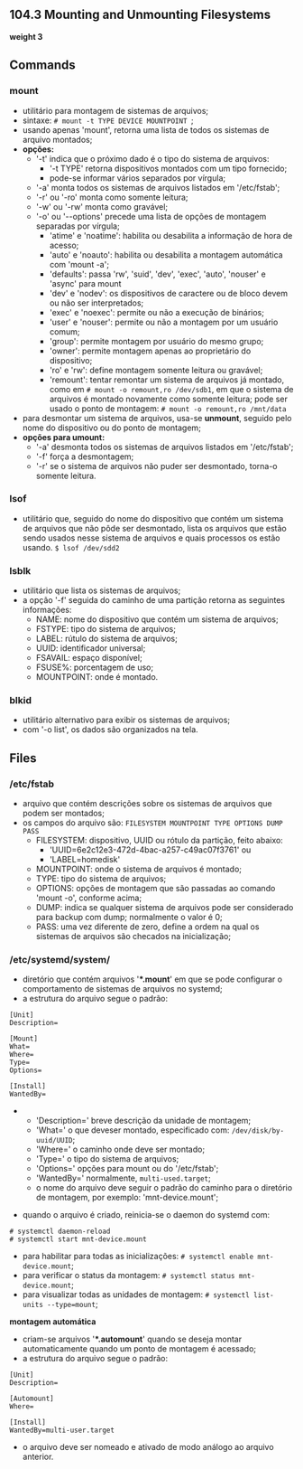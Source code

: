 ## 104.3 Mounting and Unmounting Filesystems
__weight 3__


## Commands

### mount
- utilitário para montagem de sistemas de arquivos;
- sintaxe: ```# mount -t TYPE DEVICE MOUNTPOINT ```;
- usando apenas 'mount', retorna uma lista de todos os sistemas de arquivo montados;
- __opções:__
	- '-t' indica que o próximo dado é o tipo do sistema de arquivos:
		- '-t TYPE' retorna dispositivos montados com um tipo fornecido;
		- pode-se informar vários separados por vírgula;
	- '-a' monta todos os sistemas de arquivos listados em '/etc/fstab';
	- '-r' ou '-ro' monta como somente leitura;
	- '-w' ou '-rw' monta como gravável;
	- '-o' ou '--options' precede uma lista de opções de montagem separadas por vírgula;
		- 'atime' e 'noatime': habilita ou desabilita a informação de hora de acesso;
		- 'auto' e 'noauto': habilita ou desabilita a montagem automática com 'mount -a';
		- 'defaults': passa 'rw', 'suid', 'dev', 'exec', 'auto', 'nouser' e 'async' para mount
		- 'dev' e 'nodev': os dispositivos de caractere ou de bloco devem ou não ser interpretados;
		- 'exec' e 'noexec': permite ou não a execução de binários;
		- 'user' e 'nouser': permite ou não a montagem por um usuário comum;
		- 'group': permite montagem por usuário do mesmo grupo;
		- 'owner': permite montagem apenas ao proprietário do dispositivo;
		- 'ro' e 'rw': define montagem somente leitura ou gravável;
		- 'remount': tentar remontar um sistema de arquivos já montado, como em ```# mount -o remount,ro /dev/sdb1```, 
		em que o sistema de arquivos é montado novamente como somente leitura; pode ser usado o ponto de montagem: ```# mount -o remount,ro /mnt/data```
- para desmontar um sistema de arquivos, usa-se __unmount__, seguido pelo nome do dispositivo ou do ponto de montagem;
- __opções para umount:__
	- '-a' desmonta todos os sistemas de arquivos listados em '/etc/fstab';
	- '-f' força a desmontagem;
	- '-r' se o sistema de arquivos não puder ser desmontado, torna-o somente leitura.
	
### lsof
- utilitário que, seguido do nome do dispositivo que contém um sistema de arquivos que não pôde ser desmontado, 
lista os arquivos que estão sendo usados nesse sistema de arquivos e quais processos os estão usando.
```$ lsof /dev/sdd2 ```

### lsblk
- utilitário que lista os sistemas de arquivos;
- a opção '-f' seguida do caminho de uma partição retorna as seguintes informações:
	- NAME: nome do dispositivo que contém um sistema de arquivos;
	- FSTYPE: tipo do sistema de arquivos;
	- LABEL: rútulo do sistema de arquivos;
	- UUID: identificador universal;
	- FSAVAIL: espaço disponível;
	- FSUSE%: porcentagem de uso;
	- MOUNTPOINT: onde é montado.

### blkid
- utilitário alternativo para exibir os sistemas de arquivos;
- com '-o list', os dados são organizados na tela.
	

## Files

### /etc/fstab
- arquivo que contém descrições sobre os sistemas de arquivos que podem ser montados;
- os campos do arquivo são: ```FILESYSTEM MOUNTPOINT TYPE OPTIONS DUMP PASS```
	- FILESYSTEM: dispositivo, UUID ou rótulo da partição, feito abaixo:
		- 'UUID=6e2c12e3-472d-4bac-a257-c49ac07f3761' ou
		- 'LABEL=homedisk'
	- MOUNTPOINT: onde o sistema de arquivos é montado;
	- TYPE: tipo do sistema de arquivos;
	- OPTIONS: opções de montagem que são passadas ao comando 'mount -o', conforme acima;
	- DUMP: indica se qualquer sistema de arquivos pode ser considerado para backup com dump; normalmente o valor é 0;
	- PASS: uma vez diferente de zero, define a ordem na qual os sistemas de arquivos são checados na inicialização;
	
### /etc/systemd/system/
- diretório que contém arquivos '__\*.mount__' em que se pode configurar o comportamento de sistemas de arquivos no systemd;
- a estrutura do arquivo segue o padrão:

```
[Unit]
Description=

[Mount]
What=
Where=
Type=
Options=

[Install]
WantedBy=
```
-
	- 'Description=' breve descrição da unidade de montagem;
	- 'What=' o que deveser montado, especificado com: ```/dev/disk/by-uuid/UUID```;
	- 'Where=' o caminho onde deve ser montado;
	- 'Type=' o tipo do sistema de arquivos;
	- 'Options=' opções para mount ou do '/etc/fstab';
	- 'WantedBy=' normalmente, ```multi-used.target```;
	- o nome do arquivo deve seguir o padrão do caminho para o diretório de montagem, por exemplo: 'mnt-device.mount';

- quando o arquivo é criado, reinicia-se o daemon do systemd com:
```
# systemctl daemon-reload
# systemctl start mnt-device.mount
```
- para habilitar para todas as inicializações: ```# systemctl enable mnt-device.mount```;
- para verificar o status da montagem: ```# systemctl status mnt-device.mount```;
- para visualizar todas as unidades de montagem: ```# systemctl list-units --type=mount```;

__montagem automática__
- criam-se arquivos '__\*.automount__' quando se deseja montar automaticamente quando um ponto de montagem é acessado;
- a estrutura do arquivo segue o padrão:

```
[Unit]
Description=

[Automount]
Where=

[Install]
WantedBy=multi-user.target
```
- o arquivo deve ser nomeado e ativado de modo análogo ao arquivo anterior.